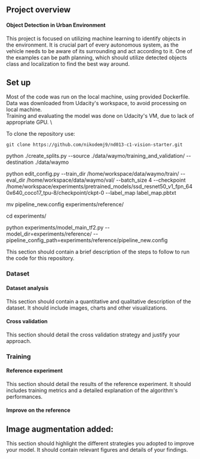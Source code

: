 ## Project overview 
#### Object Detection in Urban Environment
This project is focused on utilizing machine learning to identify objects in the environment. It is crucial part of every autonomous system, as the vehicle needs to be aware of its surrounding and act according to it. One of the examples can be path planning, which should utilize detected objects class and localization to find the best way around.

## Set up
Most of the code was run on the local machine, using provided Dockerfile. \
Data was downloaded from Udacity's workspace, to avoid processing on local machine. \
Training and evaluating the model was done on Udacity's VM, due to lack of appropriate GPU. \

To clone the repository use: 
```
git clone https://github.com/nikodemj9/nd013-c1-vision-starter.git
```



python ./create_splits.py --source ./data/waymo/training_and_validation/ --destination ./data/waymo

python edit_config.py --train_dir /home/workspace/data/waymo/train/ --eval_dir /home/workspace/data/waymo/val/ --batch_size 4 --checkpoint /home/workspace/experiments/pretrained_models/ssd_resnet50_v1_fpn_640x640_coco17_tpu-8/checkpoint/ckpt-0 --label_map label_map.pbtxt

mv pipeline_new.config experiments/reference/

cd experiments/

python experiments/model_main_tf2.py --model_dir=experiments/reference/ --pipeline_config_path=experiments/reference/pipeline_new.config





This section should contain a brief description of the steps to follow to run the code for this repository.

### Dataset
#### Dataset analysis
This section should contain a quantitative and qualitative description of the dataset. It should include images, charts and other visualizations.
#### Cross validation
This section should detail the cross validation strategy and justify your approach.

### Training
#### Reference experiment
This section should detail the results of the reference experiment. It should includes training metrics and a detailed explanation of the algorithm's performances.

#### Improve on the reference
Image augmentation added:
- 


This section should highlight the different strategies you adopted to improve your model. It should contain relevant figures and details of your findings.
